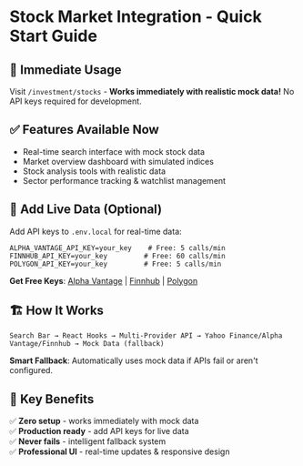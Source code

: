 # Stock Market Integration - Quick Start Guide

## 🚀 Immediate Usage

Visit `/investment/stocks` - **Works immediately with realistic mock data!** No API keys required for development.

## ✅ Features Available Now

- Real-time search interface with mock stock data
- Market overview dashboard with simulated indices
- Stock analysis tools with realistic data
- Sector performance tracking & watchlist management

## 🔧 Add Live Data (Optional)

Add API keys to `.env.local` for real-time data:

```env
ALPHA_VANTAGE_API_KEY=your_key    # Free: 5 calls/min
FINNHUB_API_KEY=your_key         # Free: 60 calls/min
POLYGON_API_KEY=your_key         # Free: 5 calls/min
```

**Get Free Keys**: [Alpha Vantage](https://www.alphavantage.co/support/#api-key) | [Finnhub](https://finnhub.io/register) | [Polygon](https://polygon.io/pricing)

## 🏗️ How It Works

```
Search Bar → React Hooks → Multi-Provider API → Yahoo Finance/Alpha Vantage/Finnhub → Mock Data (fallback)
```

**Smart Fallback**: Automatically uses mock data if APIs fail or aren't configured.

## 🎯 Key Benefits

✅ **Zero setup** - works immediately with mock data  
✅ **Production ready** - add API keys for live data  
✅ **Never fails** - intelligent fallback system  
✅ **Professional UI** - real-time updates & responsive design

